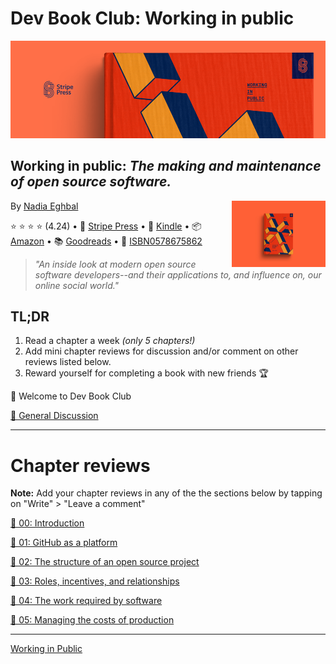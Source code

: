 # Dev Book Club: Working in public

[![Working in Public](./media/stripe-press-wip-banner.png)](https://amzn.to/3oewXJs)

## Working in public: *The making and maintenance of open source software.*

By [Nadia Eghbal](https://www.goodreads.com/author/show/15901359.Nadia_Eghbal) 
<img src="./media/wip-book.jpg" align="right" alt="Working in public book" width="150">

⭐️ ⭐️ ⭐️ ⭐️ (4.24)
• 📖 [Stripe Press](https://press.stripe.com/) 
• 📱 [Kindle](https://amzn.to/3ohZkpU)
• 📦 [Amazon](https://amzn.to/3oewXJs)
• 📚 [Goodreads](https://www.goodreads.com/book/show/54140556-working-in-public)
• 🔎 [ISBN0578675862](https://isbnsearch.org/isbn/0578675862) 

> *"An inside look at modern open source software developers--and their applications to, and influence on, our online social world."*


## TL;DR

1. Read a chapter a week *(only 5 chapters!)*
2. Add mini chapter reviews for discussion and/or comment on other reviews listed below.
3. Reward yourself for completing a book with new friends 🏆

👋 Welcome to Dev Book Club

[💬 General Discussion](https://www.notion.so/2852d9cda839429abda3690dd7864527)

---

# Chapter reviews

**Note:** Add your chapter reviews in any of the the sections below by tapping on "Write" > "Leave a comment"


[📖 00: Introduction](https://github.com/dev-book-club/working-in-public/discussions/1)

[📖 01: GitHub as a platform](https://github.com/dev-book-club/working-in-public/discussions/2)

[📖 02: The structure of an open source project](https://github.com/dev-book-club/working-in-public/discussions/3)

[📖 03: Roles, incentives, and relationships](https://github.com/dev-book-club/working-in-public/discussions/4)

[📖 04: The work required by software](https://github.com/dev-book-club/working-in-public/discussions/5)

[📖 05: Managing the costs of production](https://github.com/dev-book-club/working-in-public/discussions/6)

---


[Working in Public](https://amzn.to/3ohZkpU)
